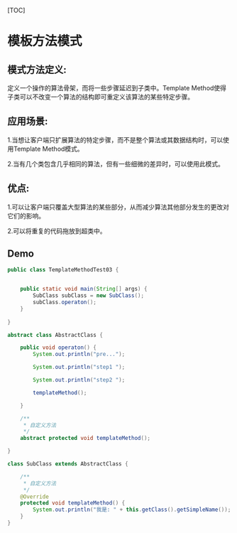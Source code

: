 [TOC]

# 模板方法模式



## 模式方法定义:

定义一个操作的算法骨架，而将一些步骤延迟到子类中。Template Method使得子类可以不改变一个算法的结构即可重定义该算法的某些特定步骤。



## 应用场景:

1.当想让客户端只扩展算法的特定步骤，而不是整个算法或其数据结构时，可以使用Template Method模式。

2.当有几个类包含几乎相同的算法，但有一些细微的差异时，可以使用此模式。





## 优点:

1.可以让客户端只覆盖大型算法的某些部分，从而减少算法其他部分发生的更改对它们的影响。

2.可以将重复的代码拖放到超类中。



## Demo

```java
public class TemplateMethodTest03 {


    public static void main(String[] args) {
        SubClass subClass = new SubClass();
        subClass.operaton();
    }
    
}

abstract class AbstractClass {

    public void operaton() {
        System.out.println("pre...");

        System.out.println("step1 ");

        System.out.println("step2 ");

        templateMethod();

    }

    /**
     * 自定义方法
     */
    abstract protected void templateMethod();

}

class SubClass extends AbstractClass {

    /**
     * 自定义方法
     */
    @Override
    protected void templateMethod() {
        System.out.println("我是: " + this.getClass().getSimpleName());
    }
}

```

